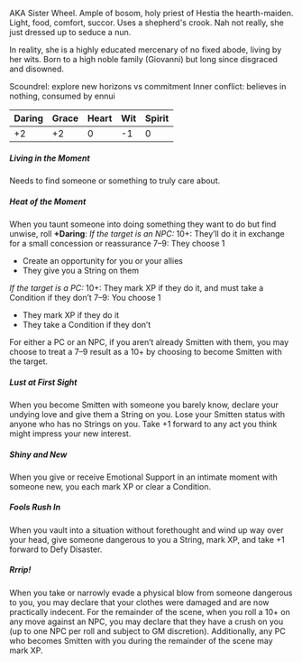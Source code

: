 AKA Sister Wheel. Ample of bosom, holy priest of Hestia the hearth-maiden. Light, food, comfort, succor. Uses a shepherd's crook. Nah not really, she just dressed up to seduce a nun.

In reality, she is a highly educated mercenary of no fixed abode, living by her wits. Born to a high noble family (Giovanni) but long since disgraced and disowned.

Scoundrel: explore new horizons vs commitment
Inner conflict: believes in nothing, consumed by ennui

| Daring | Grace | Heart | Wit | Spirit |
| --- | --- | --- | --- | --- |
| +2 | +2 | 0 | -1 | 0 |

##### Living in the Moment
Needs to find someone or something to truly care about.
##### Heat of the Moment
When you taunt someone into doing something they want to do but find unwise, roll **+Daring**:
*If the target is an NPC:*
10+: They’ll do it in exchange for a small concession or reassurance
7–9: They choose 1
* Create an opportunity for you or your allies
* They give you a String on them

*If the target is a PC:*
10+: They mark XP if they do it, and must take a Condition if they don’t
7–9: You choose 1
* They mark XP if they do it
* They take a Condition if they don’t

For either a PC or an NPC, if you aren’t already Smitten with them, you may choose to treat a 7–9 result as a 10+ by choosing to become Smitten with the target.
##### Lust at First Sight
When you become Smitten with someone you barely know, declare your undying love and give them a String on you. Lose your Smitten status with anyone who has no Strings on you. Take +1 forward to any act you think might impress your new interest.
##### Shiny and New
When you give or receive Emotional Support in an intimate moment with someone new, you each mark XP or clear a Condition.
##### Fools Rush In
When you vault into a situation without forethought and wind up way over your head, give someone dangerous to you a String, mark XP, and take +1 forward to Defy Disaster.
##### Rrrip!
When you take or narrowly evade a physical blow from someone dangerous to you, you may declare that your clothes were damaged and are now practically indecent. For the remainder of the scene, when you roll a 10+ on any move against an NPC, you may declare that they have a crush on you (up to one NPC per roll and subject to GM discretion). Additionally, any PC who becomes Smitten with you during the remainder of the scene may mark XP.